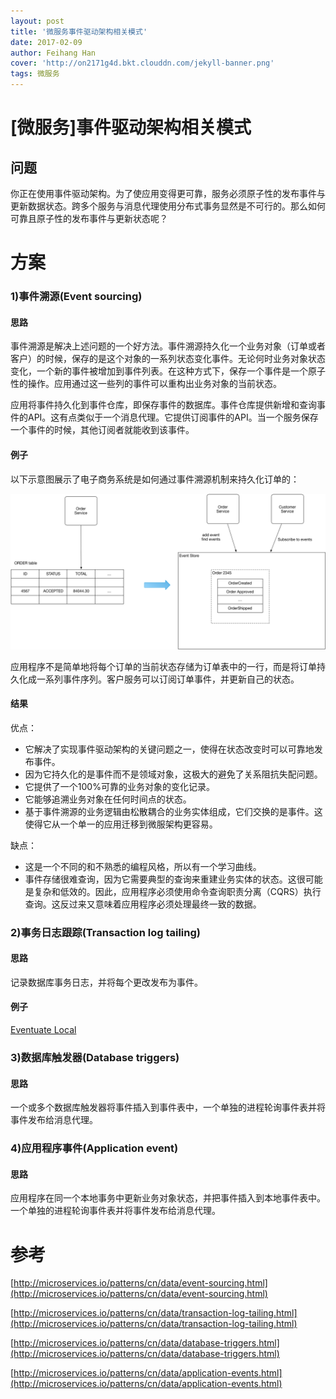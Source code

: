 ```yaml
---
layout: post
title: '微服务事件驱动架构相关模式'
date: 2017-02-09
author: Feihang Han
cover: 'http://on2171g4d.bkt.clouddn.com/jekyll-banner.png'
tags: 微服务
---
```


# \[微服务\]事件驱动架构相关模式

## 问题

你正在使用事件驱动架构。为了使应用变得更可靠，服务必须原子性的发布事件与更新数据状态。跨多个服务与消息代理使用分布式事务显然是不可行的。那么如何可靠且原子性的发布事件与更新状态呢？

# 方案

### 1\)事件溯源\(Event sourcing\)

#### 思路

事件溯源是解决上述问题的一个好方法。事件溯源持久化一个业务对象（订单或者客户）的时候，保存的是这个对象的一系列状态变化事件。无论何时业务对象状态变化，一个新的事件被增加到事件列表。在这种方式下，保存一个事件是一个原子性的操作。应用通过这一些列的事件可以重构出业务对象的当前状态。

应用将事件持久化到事件仓库，即保存事件的数据库。事件仓库提供新增和查询事件的API。这有点类似于一个消息代理。它提供订阅事件的API。当一个服务保存一个事件的时候，其他订阅者就能收到该事件。

#### 例子

以下示意图展示了电子商务系统是如何通过事件溯源机制来持久化订单的：

![](/assets/doc_imgs/storingevents.png)

应用程序不是简单地将每个订单的当前状态存储为订单表中的一行，而是将订单持久化成一系列事件序列。客户服务可以订阅订单事件，并更新自己的状态。

#### 结果

优点：

* 它解决了实现事件驱动架构的关键问题之一，使得在状态改变时可以可靠地发布事件。
* 因为它持久化的是事件而不是领域对象，这极大的避免了关系阻抗失配问题。
* 它提供了一个100%可靠的业务对象的变化记录。
* 它能够追溯业务对象在任何时间点的状态。
* 基于事件溯源的业务逻辑由松散耦合的业务实体组成，它们交换的是事件。这使得它从一个单一的应用迁移到微服架构更容易。

缺点：

* 这是一个不同的和不熟悉的编程风格，所以有一个学习曲线。
* 事件存储很难查询，因为它需要典型的查询来重建业务实体的状态。这很可能是复杂和低效的。因此，应用程序必须使用命令查询职责分离（CQRS）执行查询。这反过来又意味着应用程序必须处理最终一致的数据。

### 2\)事务日志跟踪\(Transaction log tailing\)

#### 思路

记录数据库事务日志，并将每个更改发布为事件。

#### 例子

[Eventuate Local](https://blog.eventuate.io/2016/10/06/eventuate-local-event-sourcing-and-cqrs-with-spring-boot-apache-kafka-and-mysql/)

### 3\)数据库触发器\(Database triggers\)

#### 思路

一个或多个数据库触发器将事件插入到事件表中，一个单独的进程轮询事件表并将事件发布给消息代理。

### 4\)应用程序事件\(Application event\)

#### 思路

应用程序在同一个本地事务中更新业务对象状态，并把事件插入到本地事件表中。一个单独的进程轮询事件表并将事件发布给消息代理。

# 参考

[http://microservices.io/patterns/cn/data/event-sourcing.html](http://microservices.io/patterns/cn/data/event-sourcing.html)

[http://microservices.io/patterns/cn/data/transaction-log-tailing.html](http://microservices.io/patterns/cn/data/transaction-log-tailing.html)

[http://microservices.io/patterns/cn/data/database-triggers.html](http://microservices.io/patterns/cn/data/database-triggers.html)

[http://microservices.io/patterns/cn/data/application-events.html](http://microservices.io/patterns/cn/data/application-events.html)

